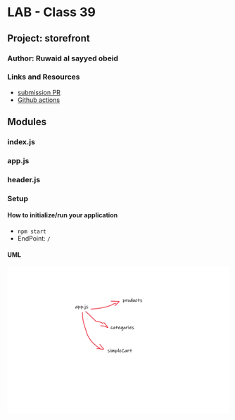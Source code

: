 
# LAB - Class 39

## Project: storefront

### Author: Ruwaid al sayyed obeid

### Links and Resources

- [submission PR](https://github.com/ruwaid-401-advanced-javascript/storefront/pull/3)
- [Github actions](https://github.com/ruwaid-401-advanced-javascript/storefront/pull/3/checks)


## Modules
### index.js
### app.js
### header.js

### Setup

#### How to initialize/run your application 
* `npm start`
* EndPoint: `/` 

#### UML

![UML Diagram](./assets/lab-38.png)
